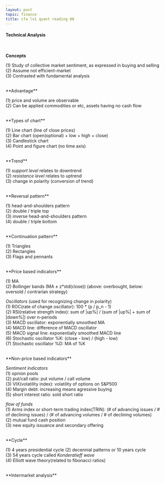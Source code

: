 ```yaml
---
layout: post
topic: finance
title: cfa lv1 quant reading 08
---
```


<h4>Technical Analysis</h4>
<br>

**Concepts**  

(1) Study of collective market sentiment, as expressed in buying and selling      
(2) Assume not efficient-market    
(3) Contrasted with fundamental analysis  


<br>
**Advantage**  

(1) price and volume are observable  
(2) Can be applied commodities or etc, assets having no cash flow  


<br>
**Types of chart**  

(1) Line chart (line of close prices)  
(2) Bar chart (open(optional) + low + high + close)  
(3) Candlestick chart  
(4) Point and figure chart (no time axis)  


<br>
**Trend**  

(1) *support level* relates to downtrend  
(2) *resistance level* relates to uptrend  
(3) change in polarity (conversion of trend)  


<br>
**Reversal pattern**  

(1) head-and-shoulders pattern  
(2) double / triple top  
(3) inverse head-and-shoulders pattern  
(4) double / triple bottom  


<br>
**Continuation pattern**  

(1) Triangles  
(2) Rectangles  
(3) Flags and pennants  


<br>
**Price based indicators**  

(1) MA  
(2) Bollinger bands (MA &plusmn; z*std(close)) (above: overbought, below: oversold / contrarian strategy)  

*Oscillators* (used for recognizing change in polarity)  
(1) ROC(rate of change oscillator): 100 * (p / p_n - 1)  
(2) RSI(relative strength index): sum of |up%| / (sum of |up%| + sum of |down%|) over n-periods  
(3) MACD oscillator: exponentially smoothed MA  
(4) MACD line: difference of MACD oscillator  
(5) MACD signal line: exponentially smoothed MACD line  
(6) Stochastic oscillator %K: (close - low) / (high - low)  
(7) Stochastic oscillator %D: MA of %K  


<br>
**Non-price based indicators**  

*Sentiment indicators*  
(1) opnion pools  
(2) put/call ratio: put volume / call volume  
(3) VIX(volatility index): volatility of options on S&P500  
(4) Margin debt: increasing means agressive buying  
(5) short interest ratio: sold short ratio  

*flow of funds*  
(1) Arms index or short-term trading index(TRIN): (# of advancing issues / # of declining issues) / (# of advancing volumes / # of declining volumes)  
(2) mutual fund cash position  
(3) new equity issuance and secondary offering  


<br>
**Cycle**  

(1) 4 years presidential cycle
(2) decennial patterns or 10 years cycle  
(3) 54 years cycle called *Konderatieff wave*  
(4) Elliott wave theory(related to fibonacci ratios)  


<br>
**Intermarket analysis**  
